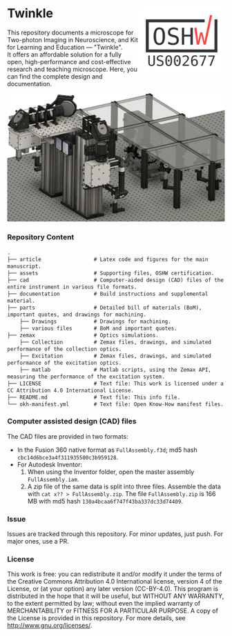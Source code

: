 # Twinkle <a href="https://certification.oshwa.org/us002677.html"><img src="assets/oshw_certification.png" align="right" width="200"></a>

This repository documents a microscope for Two-photon Imaging in Neuroscience, and Kit for Learning and Education — "Twinkle". <br/> It offers an affordable solution for a fully open, high-performance and cost-effective research and teaching microscope. Here, you can find the complete design and documentation. 

![img](./assets/overview.jpg)

### Repository Content
    .
    ├── article                 # Latex code and figures for the main manuscript.
    ├── assets                  # Supporting files, OSHW certification.
    ├── cad                     # Computer-aided design (CAD) files of the entire instrument in various file formats.
    ├── documentation           # Build instructions and supplemental material.
    ├── parts                   # Detailed bill of materials (BoM), important quotes, and drawings for machining.
        ├── Drawings            # Drawings for machining.
        ├── various files       # BoM and important quotes.
    ├── zemax                   # Optics simulations.
        ├── Collection          # Zemax files, drawings, and simulated performance of the collection optics.
        ├── Excitation          # Zemax files, drawings, and simulated performance of the excitation optics.
        ├── matlab              # Matlab scripts, using the Zemax API, measuring the performance of the excitation system.
    ├── LICENSE                 # Text file: This work is licensed under a CC Attribution 4.0 International License.
    ├── README.md               # Text file: This info file.
    └── okh-manifest.yml        # Text file: Open Know-How manifest files.   

### Computer assisted design (CAD) files
The CAD files are provided in two formats:
- In the Fusion 360 native format as `FullAssembly.f3d`; md5 hash `cbc14d6bce3a4f311935500c3b959128`.
- For Autodesk Inventor:
    1. When using the Inventor folder, open the master assembly `FullAssembly.iam`.
    2. A zip file of the same data is split into three files. Assemble the data with `cat x?? > FullAssembly.zip`. The file `FullAssembly.zip` is 166 MB with md5 hash `130a4bcaa6f747f43ba337dc33d74409`.

### Issue
Issues are tracked through this repository. For minor updates, just push. For major ones, use a PR. 

### License
This work is free: you can redistribute it and/or modify it under the terms of the Creative Commons Attribution 4.0 International license, version 4 of the License, or (at your option) any later version (CC-BY-4.0). This program is distributed in the hope that it will be useful, but WITHOUT ANY WARRANTY, to the extent permitted by law; without even the implied warranty of MERCHANTABILITY or FITNESS FOR A PARTICULAR PURPOSE. A copy of the License is provided in this repository.  For more details, see <http://www.gnu.org/licenses/>.

